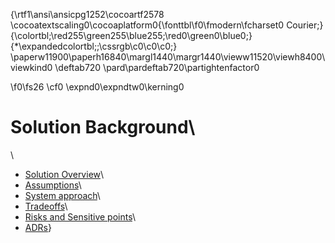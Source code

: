 {\rtf1\ansi\ansicpg1252\cocoartf2578
\cocoatextscaling0\cocoaplatform0{\fonttbl\f0\fmodern\fcharset0 Courier;}
{\colortbl;\red255\green255\blue255;\red0\green0\blue0;}
{\*\expandedcolortbl;;\cssrgb\c0\c0\c0;}
\paperw11900\paperh16840\margl1440\margr1440\vieww11520\viewh8400\viewkind0
\deftab720
\pard\pardeftab720\partightenfactor0

\f0\fs26 \cf0 \expnd0\expndtw0\kerning0
# Solution Background\
\
- [Solution Overview](SolutionOverview.md)\
- [Assumptions](Assumptions.md)\
- [System approach](SystemAppoach.md)\
- [Tradeoffs](Tradeoffs.md)\
- [Risks and Sensitive points](RisksAndSensitivePoints.md)\
- [ADRs](../4.ADRs/)}